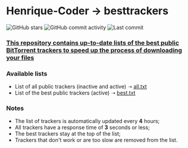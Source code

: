 # Henrique-Coder → besttrackers

![GitHub stars](https://img.shields.io/github/stars/Henrique-Coder/besttrackers.svg?style=social&label=GitHub%20stars)
![GitHub commit activity](https://img.shields.io/github/commit-activity/m/Henrique-Coder/besttrackers.svg?style=social&label=Commit%20activity)
![Last commit](https://img.shields.io/github/last-commit/Henrique-Coder/besttrackers.svg?style=social&label=Last%20commit)

### [This repository contains up-to-date lists of the best public BitTorrent trackers to speed up the process of downloading your files](https://github.com/Henrique-Coder/besttrackers)

### Available lists

- List of all public trackers (inactive and active) ➝ [all.txt](https://raw.githubusercontent.com/Henrique-Coder/besttrackers/main/all.txt)
- List of the best public trackers (active) ➝ [best.txt](https://raw.githubusercontent.com/Henrique-Coder/besttrackers/main/best.txt)

### Notes

- The list of trackers is automatically updated every **4** hours;
- All trackers have a response time of **3** seconds or less;
- The best trackers stay at the top of the list;
- Trackers that don't work or are too slow are removed from the list.